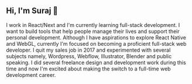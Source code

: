 ## Hi, I'm Suraj 👋
I work in React/Next and I'm currently learning full-stack development. I want to build tools that help people manage their lives and support their personal development. Although I have aspirations to explore React Native and WebGL, currently I'm focused on becoming a proficient full-stack web developer. I quit my sales job in 2017 and experimented with several subjects namely, Wordpress, Webflow, Illustrator, Blender and public speaking. I did several freelance design and development work during this time and now I'm excited about making the switch to a full-time web development career.

<!--
**surajr1711/surajr1711** is a ✨ _special_ ✨ repository because its `README.md` (this file) appears on your GitHub profile.

Here are some ideas to get you started:

- 🔭 I’m currently working on ...
- 🌱 I’m currently learning ...
- 👯 I’m looking to collaborate on ...
- 🤔 I’m looking for help with ...
- 💬 Ask me about ...
- 📫 How to reach me: ...
- 😄 Pronouns: ...
- ⚡ Fun fact: ...
-->

